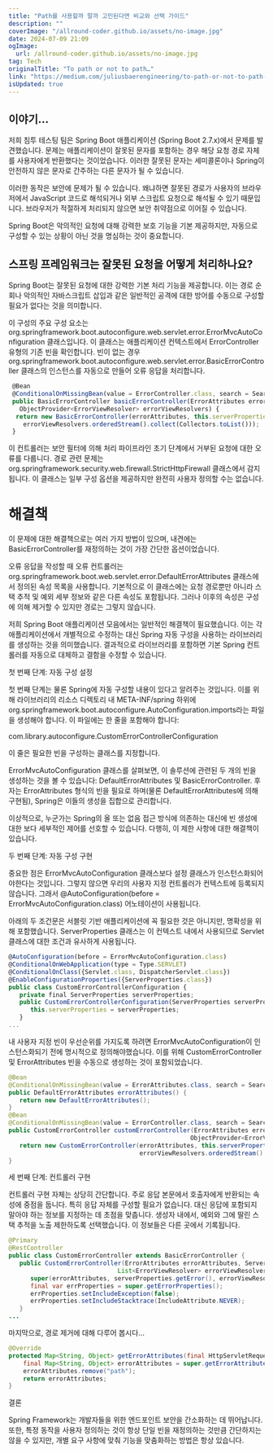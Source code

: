 ```yaml
---
title: "Path를 사용할까 말까 고민된다면 비교와 선택 가이드"
description: ""
coverImage: "/allround-coder.github.io/assets/no-image.jpg"
date: 2024-07-09 21:09
ogImage: 
  url: /allround-coder.github.io/assets/no-image.jpg
tag: Tech
originalTitle: "To path or not to path…"
link: "https://medium.com/juliusbaerengineering/to-path-or-not-to-path-34f06d26fff1"
isUpdated: true
---
```





## 이야기…

저희 침투 테스팅 팀은 Spring Boot 애플리케이션 (Spring Boot 2.7.x)에서 문제를 발견했습니다. 문제는 애플리케이션이 잘못된 문자를 포함하는 경우 해당 요청 경로 자체를 사용자에게 반환했다는 것이었습니다. 이러한 잘못된 문자는 세미콜론이나 Spring이 안전하지 않은 문자로 간주하는 다른 문자가 될 수 있습니다.

이러한 동작은 보안에 문제가 될 수 있습니다. 왜냐하면 잘못된 경로가 사용자의 브라우저에서 JavaScript 코드로 해석되거나 외부 스크립트 요청으로 해석될 수 있기 때문입니다. 브라우저가 적절하게 처리되지 않으면 보안 취약점으로 이어질 수 있습니다.

Spring Boot은 악의적인 요청에 대해 강력한 보호 기능을 기본 제공하지만, 자동으로 구성할 수 있는 상황이 아닌 것을 명심하는 것이 중요합니다.

<div class="content-ad"></div>

## 스프링 프레임워크는 잘못된 요청을 어떻게 처리하나요?

Spring Boot는 잘못된 요청에 대한 강력한 기본 처리 기능을 제공합니다. 이는 경로 순회나 악의적인 자바스크립트 삽입과 같은 일반적인 공격에 대한 방어를 수동으로 구성할 필요가 없다는 것을 의미합니다.

이 구성의 주요 구성 요소는 org.springframework.boot.autoconfigure.web.servlet.error.ErrorMvcAutoConfiguration 클래스입니다. 이 클래스는 애플리케이션 컨텍스트에서 ErrorController 유형의 기존 빈을 확인합니다. 빈이 없는 경우 org.springframework.boot.autoconfigure.web.servlet.error.BasicErrorController 클래스의 인스턴스를 자동으로 만들어 오류 응답을 처리합니다.

```js
 @Bean
 @ConditionalOnMissingBean(value = ErrorController.class, search = SearchStrategy.CURRENT)
 public BasicErrorController basicErrorController(ErrorAttributes errorAttributes,
   ObjectProvider<ErrorViewResolver> errorViewResolvers) {
  return new BasicErrorController(errorAttributes, this.serverProperties.getError(),
    errorViewResolvers.orderedStream().collect(Collectors.toList()));
 }
```

<div class="content-ad"></div>

이 컨트롤러는 보안 필터에 의해 처리 파이프라인 초기 단계에서 거부된 요청에 대한 오류를 다룹니다. 경로 관련 문제는 org.springframework.security.web.firewall.StrictHttpFirewall 클래스에서 감지됩니다. 이 클래스는 일부 구성 옵션을 제공하지만 완전히 사용자 정의할 수는 없습니다.

# 해결책

이 문제에 대한 해결책으로는 여러 가지 방법이 있으며, 내견에는 BasicErrorController를 재정의하는 것이 가장 간단한 옵션이었습니다.

오류 응답을 작성할 때 오류 컨트롤러는 org.springframework.boot.web.servlet.error.DefaultErrorAttributes 클래스에서 정의된 속성 목록을 사용합니다. 기본적으로 이 클래스에는 요청 경로뿐만 아니라 스택 추적 및 예외 세부 정보와 같은 다른 속성도 포함됩니다. 그러나 이후의 속성은 구성에 의해 제거할 수 있지만 경로는 그렇지 않습니다.

<div class="content-ad"></div>

저희 Spring Boot 애플리케이션 모음에서는 일반적인 해결책이 필요했습니다. 이는 각 애플리케이션에서 개별적으로 수정하는 대신 Spring 자동 구성을 사용하는 라이브러리를 생성하는 것을 의미했습니다. 결과적으로 라이브러리를 포함하면 기본 Spring 컨트롤러를 자동으로 대체하고 결함을 수정할 수 있습니다.

첫 번째 단계: 자동 구성 설정

첫 번째 단계는 물론 Spring에 자동 구성할 내용이 있다고 알려주는 것입니다. 이를 위해 라이브러리의 리소스 디렉토리 내 META-INF/spring 하위에 org.springframework.boot.autoconfigure.AutoConfiguration.imports라는 파일을 생성해야 합니다. 이 파일에는 한 줄을 포함해야 합니다:

com.library.autoconfigure.CustomErrorControllerConfiguration

<div class="content-ad"></div>

이 줄은 필요한 빈을 구성하는 클래스를 지정합니다.

ErrorMvcAutoConfiguration 클래스를 살펴보면, 이 솔루션에 관련된 두 개의 빈을 생성하는 것을 볼 수 있습니다: DefaultErrorAttributes 및 BasicErrorController. 후자는 ErrorAttributes 형식의 빈을 필요로 하며(물론 DefaultErrorAttributes에 의해 구현됨), Spring은 이들의 생성을 집합으로 관리합니다.

이상적으로, 누군가는 Spring의 올 또는 없음 접근 방식에 의존하는 대신에 빈 생성에 대한 보다 세부적인 제어를 선호할 수 있습니다. 다행히, 이 제한 사항에 대한 해결책이 있습니다.

두 번째 단계: 자동 구성 구현

<div class="content-ad"></div>

중요한 점은 ErrorMvcAutoConfiguration 클래스보다 설정 클래스가 인스턴스화되어야한다는 것입니다. 그렇지 않으면 우리의 사용자 지정 컨트롤러가 컨텍스트에 등록되지 않습니다. 그래서 @AutoConfiguration(before = ErrorMvcAutoConfiguration.class) 어노테이션이 사용됩니다.

아래의 두 조건문은 서블릿 기반 애플리케이션에 꼭 필요한 것은 아니지만, 명확성을 위해 포함했습니다. ServerProperties 클래스는 이 컨텍스트 내에서 사용되므로 Servlet 클래스에 대한 조건과 유사하게 사용됩니다.

```js
@AutoConfiguration(before = ErrorMvcAutoConfiguration.class)
@ConditionalOnWebApplication(type = Type.SERVLET)
@ConditionalOnClass({Servlet.class, DispatcherServlet.class})
@EnableConfigurationProperties({ServerProperties.class})
public class CustomErrorControllerConfiguration {
   private final ServerProperties serverProperties;
   public CustomErrorControllerConfiguration(ServerProperties serverProperties) {
      this.serverProperties = serverProperties;
   }
...
```

내 사용자 지정 빈이 우선순위를 가지도록 하려면 ErrorMvcAutoConfiguration이 인스턴스화되기 전에 명시적으로 정의해야했습니다. 이를 위해 CustomErrorController 및 ErrorAttributes 빈을 수동으로 생성하는 것이 포함되었습니다.

<div class="content-ad"></div>

```java
@Bean
@ConditionalOnMissingBean(value = ErrorAttributes.class, search = SearchStrategy.CURRENT)
public DefaultErrorAttributes errorAttributes() {
   return new DefaultErrorAttributes();
}
@Bean
@ConditionalOnMissingBean(value = ErrorController.class, search = SearchStrategy.CURRENT)
public CustomErrorController customErrorController(ErrorAttributes errorAttributes,
                                                  ObjectProvider<ErrorViewResolver> errorViewResolvers) {
   return new CustomErrorController(errorAttributes, this.serverProperties,
                                    errorViewResolvers.orderedStream().collect(Collectors.toList()));
}
```

세 번째 단계: 컨트롤러 구현

컨트롤러 구현 자체는 상당히 간단합니다. 주로 응답 본문에서 호출자에게 반환되는 속성에 중점을 둡니다. 특히 응답 자체를 구성할 필요가 없습니다. 대신 응답에 포함되지 말아야 하는 정보를 지정하는 데 초점을 맞춥니다. 생성자 내에서, 예외와 그에 딸린 스택 추적을 노출 제한하도록 선택했습니다. 이 정보들은 다른 곳에서 기록됩니다.

```java
@Primary
@RestController
public class CustomErrorController extends BasicErrorController {
   public CustomErrorController(ErrorAttributes errorAttributes, ServerProperties serverProperties,
                              List<ErrorViewResolver> errorViewResolvers) {
      super(errorAttributes, serverProperties.getError(), errorViewResolvers);
      final var errProperties = super.getErrorProperties();
      errProperties.setIncludeException(false);
      errProperties.setIncludeStacktrace(IncludeAttribute.NEVER);
   }
...
```

<div class="content-ad"></div>

마지막으로, 경로 제거에 대해 다루어 봅시다...

```java
@Override
protected Map<String, Object> getErrorAttributes(final HttpServletRequest request, final ErrorAttributeOptions options) {
    final Map<String, Object> errorAttributes = super.getErrorAttributes(request, options);
    errorAttributes.remove("path");
    return errorAttributes;
}
```

결론

Spring Framework는 개발자들을 위한 엔드포인트 보안을 간소화하는 데 뛰어납니다. 또한, 특정 동작을 사용자 정의하는 것이 항상 단일 빈을 재정의하는 것만큼 간단하지는 않을 수 있지만, 개별 요구 사항에 맞춰 기능을 맞춤화하는 방법은 항상 있습니다.